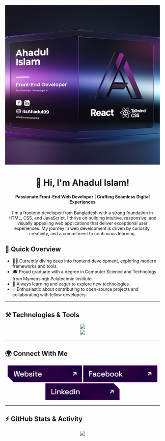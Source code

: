 <a href="https://www.linkedin.com/in/ahadaulislam">
    <img style="width: 100%; height: 520px; object-fit: cover;" src="./images/cover 4.webp" alt="Ahadul Islam - Front-End Web Developer"/>
</a>

<h1 align="center">👋 Hi, I'm Ahadul Islam!</h1>

<div align="center">
<h4>Passionate Front-End Web Developer | Crafting Seamless Digital Experiences</h4>
<p>I'm a frontend developer from Bangladesh with a strong foundation in HTML, CSS, and JavaScript. I thrive on building intuitive, responsive, and visually appealing web applications that deliver exceptional user experiences. My journey in web development is driven by curiosity, creativity, and a commitment to continuous learning.</p>
</div>

## 🚀 Quick Overview
- 👨‍💻 Currently diving deep into frontend development, exploring modern frameworks and tools.
- 🎓 Proud graduate with a degree in Computer Science and Technology from Mymensingh Polytechnic Institute.
- 🌱 Always learning and eager to explore new technologies.
- 💡 Enthusiastic about contributing to open-source projects and collaborating with fellow developers.

---

## ⚒️ Technologies & Tools
<div align="center">
  <img src="https://skillicons.dev/icons?i=html,css,tailwind,javascript,react,nextjs,firebase,git,github" />
  <br />
  <img src="https://skillicons.dev/icons?i=vscode,figma,photoshop,git,github,webpack" />
</div>

---

## 🌍 Connect With Me
<p align="center">
  <a href="https://ahadul-portfolio.vercel.app"><img height="55" src="./images/icons/website.png" alt="Website"/></a>
  <a href="https://www.facebook.com/md.ahadul.islam.53831"><img height="55" src="./images/icons/facebook.png" alt="Facebook"/></a>
  <a href="https://www.linkedin.com/in/ahadaulislam/"><img height="55" src="./images/icons/linkedin.png" alt="LinkedIn"/></a>
</p>

---

## ⚡ GitHub Stats & Activity
<p align="center">
  <img width="60%" src="https://github-readme-streak-stats.herokuapp.com?user=itsahadul99&theme=react&hide_border=true&background=0D1117&stroke=0D1117&fire=FF1CF7&sideLabels=00F0FF&currStreakNum=FF1CF7&ring=FF1CF7&currStreakLabel=FF1CF7&sideNums=00F0FF" />
</p>

